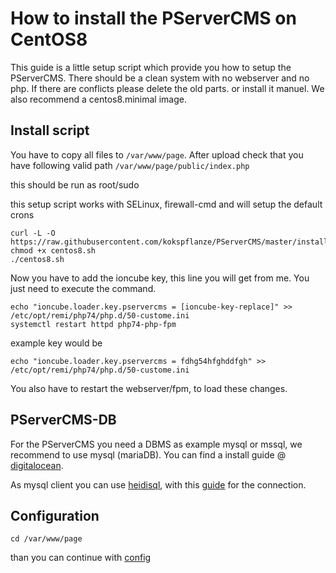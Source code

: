 # How to install the PServerCMS on CentOS8

This guide is a little setup script which provide you how to setup the PServerCMS.
There should be a clean system with no webserver and no php. If there are conflicts please delete the old parts. or install it manuel.
We also recommend a centos8.minimal image. 

## Install script

You have to copy all files to `/var/www/page`. After upload check that you have following valid path `/var/www/page/public/index.php`

this should be run as root/sudo

this setup script works with SELinux, firewall-cmd and will setup the default crons

```
curl -L -O https://raw.githubusercontent.com/kokspflanze/PServerCMS/master/install/centos8.sh
chmod +x centos8.sh
./centos8.sh
```

Now you have to add the ioncube key, this line you will get from me. You just need to execute the command.

````
echo "ioncube.loader.key.pservercms = [ioncube-key-replace]" >> /etc/opt/remi/php74/php.d/50-custome.ini
systemctl restart httpd php74-php-fpm
````

example key would be
````
echo "ioncube.loader.key.pservercms = fdhg54hfghddfgh" >> /etc/opt/remi/php74/php.d/50-custome.ini
````

You also have to restart the webserver/fpm, to load these changes.


## PServerCMS-DB

For the PServerCMS you need a DBMS as example mysql or mssql, we recommend to use mysql (mariaDB).
You can find a install guide @ [digitalocean](https://www.digitalocean.com/community/tutorials/how-to-install-mariadb-on-centos-7).

As mysql client you can use [heidisql](http://www.heidisql.com/), with this [guide](http://www.heidisql.com/help.php) for the connection.
 
## Configuration

```
cd /var/www/page
```

than you can continue with [config](/general-setup/CONFIG.md)

